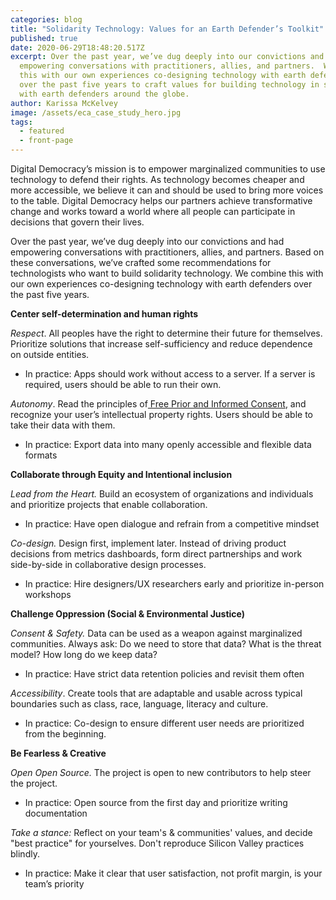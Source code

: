 ```yaml
---
categories: blog
title: "Solidarity Technology: Values for an Earth Defender’s Toolkit"
published: true
date: 2020-06-29T18:48:20.517Z
excerpt: Over the past year, we’ve dug deeply into our convictions and had
  empowering conversations with practitioners, allies, and partners.  We combine
  this with our own experiences co-designing technology with earth defenders
  over the past five years to craft values for building technology in solidarity
  with earth defenders around the globe.
author: Karissa McKelvey
image: /assets/eca_case_study_hero.jpg
tags:
  - featured
  - front-page
---
```

Digital Democracy’s mission is to empower marginalized communities to use technology to defend their rights. As technology becomes cheaper and more accessible, we believe it can and should be used to bring more voices to the table. Digital Democracy helps our partners achieve transformative change and works toward a world where all people can participate in decisions that govern their lives.

Over the past year, we’ve dug deeply into our convictions and had empowering conversations with practitioners, allies, and partners. Based on these conversations, we’ve crafted some recommendations for technologists who want to build solidarity technology. We combine this with our own experiences co-designing technology with earth defenders over the past five years.

**Center self-determination and human rights**

*Respect*. All peoples have the right to determine their future for themselves. Prioritize solutions that increase self-sufficiency and reduce dependence on outside entities.

* In practice: Apps should work without access to a server. If a server is required, users should be able to run their own.

*Autonomy*. Read the principles of[ Free Prior and Informed Consent](https://en.wikipedia.org/wiki/Free,_prior_and_informed_consent), and recognize your user’s intellectual property rights. Users should be able to take their data with them.

* In practice: Export data into many openly accessible and flexible data formats

**Collaborate through Equity and Intentional inclusion** 

*Lead from the Heart.* Build an ecosystem of organizations and individuals and prioritize projects that enable collaboration.[](https://www.digital-democracy.org/supporters/)

* In practice: Have open dialogue and refrain from a competitive mindset

*Co-design.* Design first, implement later. Instead of driving product decisions from metrics dashboards, form direct partnerships and work side-by-side in collaborative design processes. 

* In practice: Hire designers/UX researchers early and prioritize in-person workshops

**Challenge Oppression (Social & Environmental Justice)**

*Consent & Safety.* Data can be used as a weapon against marginalized communities. Always ask: Do we need to store that data? What is the threat model? How long do we keep data?

* In practice: Have strict data retention policies and revisit them often

*Accessibility*. Create tools that are adaptable and usable across typical boundaries such as class, race, language, literacy and culture. 

* In practice: Co-design to ensure different user needs are prioritized from the beginning.

**Be Fearless & Creative**

*Open Open Source.* The project is open to new contributors to help steer the project. 

* In practice: Open source from the first day and prioritize writing documentation

*Take a stance:* Reflect on your team's & communities' values, and decide "best practice" for yourselves. Don't reproduce Silicon Valley practices blindly.

* In practice: Make it clear that user satisfaction, not profit margin, is your team’s priority